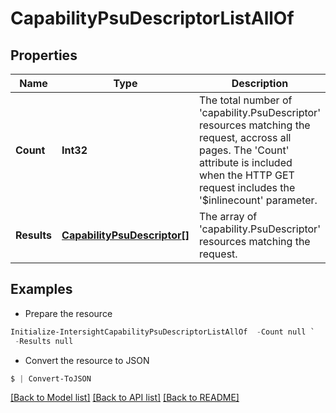 # CapabilityPsuDescriptorListAllOf
## Properties

Name | Type | Description | Notes
------------ | ------------- | ------------- | -------------
**Count** | **Int32** | The total number of &#39;capability.PsuDescriptor&#39; resources matching the request, accross all pages. The &#39;Count&#39; attribute is included when the HTTP GET request includes the &#39;$inlinecount&#39; parameter. | [optional] 
**Results** | [**CapabilityPsuDescriptor[]**](CapabilityPsuDescriptor.md) | The array of &#39;capability.PsuDescriptor&#39; resources matching the request. | [optional] 

## Examples

- Prepare the resource
```powershell
Initialize-IntersightCapabilityPsuDescriptorListAllOf  -Count null `
 -Results null
```

- Convert the resource to JSON
```powershell
$ | Convert-ToJSON
```

[[Back to Model list]](../README.md#documentation-for-models) [[Back to API list]](../README.md#documentation-for-api-endpoints) [[Back to README]](../README.md)

